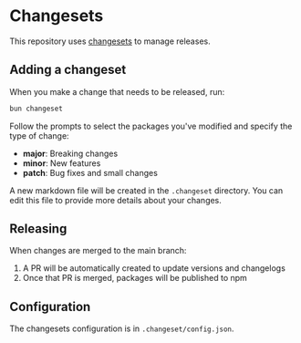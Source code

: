 # Changesets

This repository uses [changesets](https://github.com/changesets/changesets) to manage releases.

## Adding a changeset

When you make a change that needs to be released, run:

```bash
bun changeset
```

Follow the prompts to select the packages you've modified and specify the type of change:
- **major**: Breaking changes
- **minor**: New features
- **patch**: Bug fixes and small changes

A new markdown file will be created in the `.changeset` directory. You can edit this file to provide more details about your changes.

## Releasing

When changes are merged to the main branch:

1. A PR will be automatically created to update versions and changelogs
2. Once that PR is merged, packages will be published to npm

## Configuration

The changesets configuration is in `.changeset/config.json`.